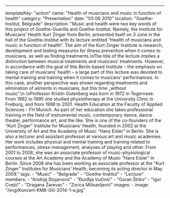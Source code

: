 ---
  templateKey: "action"
  name: "Health of musicians and music in function of health"
  category: "Presentation"
  date: "03 06 2010"
  location: "Goethe-Institut, Belgrade"
  description: "Music and health were two key words of this project of Goethe-Guerilla and Goethe-Institut. Namely, the Institute for Musicans’ Health Kurt Zinger from Berlin, presented itself on 3 June in the hall of the Goethe-Institut with its lecture entitled “Health of musicians and music in function of health“. The aim of the Kurt Zinger Institute is research, development and testing measures for illness prevention when it comes to musicians, as well as finding treatments.\nThe title of the lecture implies a distinction between musical treatments and musicans’ treatments. However, in accordance with the goal of this Berlin based Institute – the emphasis on taking care of musicans’ health – a large part of this lecture was devoted to mental training and training when it comes to musicans’ performances. In this case, another perspective was shown regarding treatments and elimination of ailments in musicians, but this time „without music“.\n \nProfessor Kristin Gutenberg was born in 1972 in Tegernsee. From 1992 to 1995 she studied physiotherapy at the University Clinic in Freiburg, and from 1998 to 2001. Health Education at the Faculty of Applied Sciences - FH Munich. As part of her education she takes professional training in the field of instrumental music, contemporary dance, dance theater, performance art, and the like. She is one of the co-founders of the “Kurt Zinger” Institute for Musicians’ Health, founded in 2002 at the University of Art and the Academy of Music “Hans Eisler” in Berlin. She is also a lecturer and assistant professor at various art and music academies. Her work includes physical and mental training and training related to performances, stress-management, analyses of playing and other. From 2001 to 2008, she was an associate professor of music-physiological courses at the Art Academy and the Academy of Music “Hans Eisler” in Berlin. Since 2008 she has been working as associate professor at the “Kurt Zinger” Institutes for Musicians’ Health, becoming its acting director in May 2009."
  tags:
    - "Music"
    - "Belgrade"
    - "Goethe-Institut"
    - "Lecture"
  members:
    - "Andrija Stojanović"
    - "Đurđija Vučinić"
    - "Goran Štrbo"
    - "Igor Cvejić"
    - "Dragana Žarevac"
    - "Zorica Milisavljević"
  images:
    -
      image: "/img/Koncert-KM8-GG-2014-1-a.jpg"
